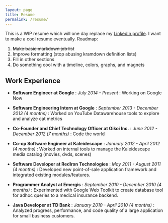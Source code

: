 ```yaml
---
layout: page
title: Resume
permalink: /resume/
---
```

This is a WIP resume which will one day replace my [LinkedIn profile](http://ca.linkedin.com/in/olivercardoza/). I want to make a cool resume eventually. Roadmap:

1. <strike>Make basic markdown job list</strike>
2. Improve formatting (stop abusing kramdown definition lists)
3. Fill in other sections
4. Do something cool with a timeline, colors, graphs, and magnets

## Work Experience

* **Software Engineer at Google**
: *July 2014 - Present*
: Working on Google Now

* **Software Engineering Intern at Google**
: *September 2013 - December 2013 (4 months)*
: Worked on YouTube Datawarehouse tools to explore and analyze cat metrics

* **Co-Founder and Chief Technology Officer at Oikoi Inc.**
: *June 2012 - December 2012 (7 months)*
: Code the world

* **Co-op Software Engineer at Kaleidescape**
: *January 2012 - April 2012 (4 months)*
: Worked on internal tools to manage the Kaleidescape media catalog (movies, dvds, scenes)

* **Software Developer at RedIron Technologies**
: *May 2011 - August 2011 (4 months)*
: Developed new point-of-sale application framework and integrated existing modules/features.

* **Programmer Analyst at Emergis**
: *September 2010 - December 2010 (4 months)*
: Experimented with Google Web Toolkit to create database tool for adhoc queries to a medical insurance backend.

* **Java Developer at TD Bank**
: *January 2010 - April 2010 (4 months)*
: Analyzed progress, performance, and code quality of a large application for small business customers.
